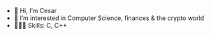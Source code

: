 - 👋 Hi, I’m Cesar
- 👀 I’m interested in Computer Science, finances & the crypto world
- 👨🏻‍💻 Skills: C, C++

